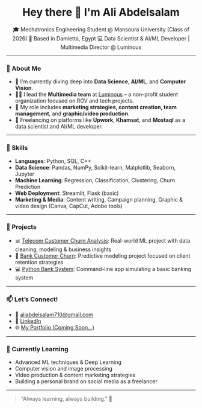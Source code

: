 <h1 align="center">Hey there 👋 I'm Ali Abdelsalam</h1>

<p align="center">
🎓 Mechatronics Engineering Student @ Mansoura University (Class of 2026)  
📍 Based in Damietta, Egypt  
💻 Data Scientist & AI/ML Developer | Multimedia Director @ Luminous  
</p>

---

### 🚀 About Me

- 🔭 I'm currently diving deep into **Data Science**, **AI/ML**, and **Computer Vision**.
- 👨‍💼 I lead the **Multimedia team** at [Luminous](https://www.linkedin.com/company/luminous-eg/) – a non-profit student organization focused on ROV and tech projects.
- 📢 My role includes **marketing strategies, content creation, team management**, and **graphic/video production**.
- 💼 Freelancing on platforms like **Upwork**, **Khamsat**, and **Mostaql** as a data scientist and AI/ML developer.

---

### 🧠 Skills

- **Languages**: Python, SQL, C++
- **Data Science**: Pandas, NumPy, Scikit-learn, Matplotlib, Seaborn, Jupyter
- **Machine Learning**: Regression, Classification, Clustering, Churn Prediction
- **Web Deployment**: Streamlit, Flask (basic)
- **Marketing & Media**: Content writing, Campaign planning, Graphic & video design (Canva, CapCut, Adobe tools)

---

### 📌 Projects

- 📊 [Telecom Customer Churn Analysis](#): Real-world ML project with data cleaning, modeling & business insights  
- 🏦 [Bank Customer Churn](#): Predictive modeling project focused on client retention strategies  
- 💻 [Python Bank System](#): Command-line app simulating a basic banking system  

---

### 📫 Let’s Connect!

- 📧 aliabdelsalam710@gmail.com  
- 💼 [LinkedIn](https://www.linkedin.com/in/ali-abdelsalam/)  
- 🌐 [My Portfolio (Coming Soon...)](#)

---

### 🌱 Currently Learning

- Advanced ML techniques & Deep Learning
- Computer vision and image processing 
- Video production & content marketing strategies  
- Building a personal brand on social media as a freelancer  

---

> “Always learning, always building.” 🚀
